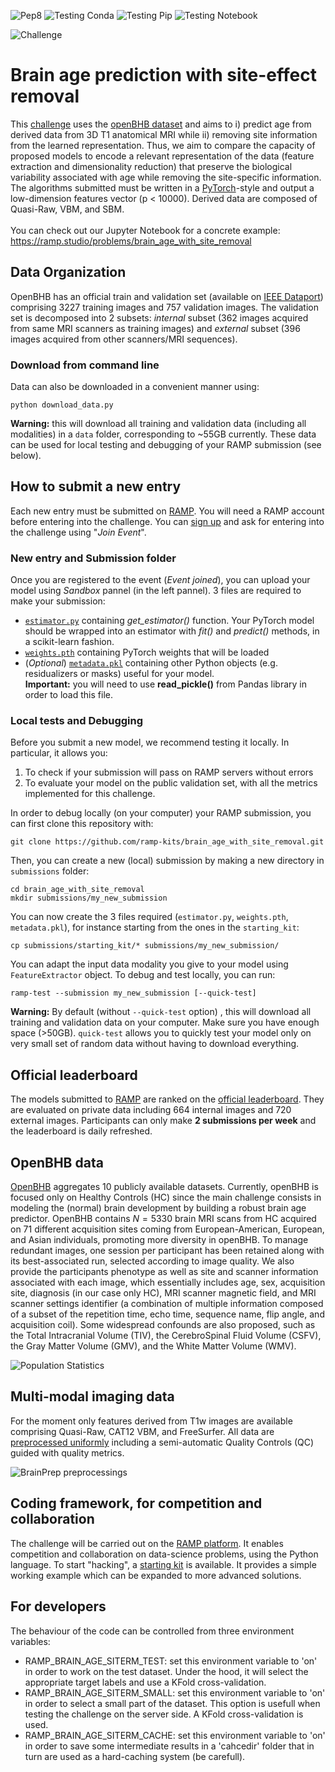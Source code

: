 ![Pep8](https://github.com/ramp-kits/brain_age_with_site_removal/actions/workflows/pep8.yml/badge.svg)
![Testing Conda](https://github.com/ramp-kits/brain_age_with_site_removal/actions/workflows/testing_conda.yml/badge.svg)
![Testing Pip](https://github.com/ramp-kits/brain_age_with_site_removal/actions/workflows/testing_pip.yml/badge.svg)
![Testing Notebook](https://github.com/ramp-kits/brain_age_with_site_removal/actions/workflows/testing_notebook.yml/badge.svg)

![Challenge](https://baobablab.github.io/bhb/images/resources/age_prediction_with_site_removal.jpg)

# Brain age prediction with site-effect removal

This [challenge](https://baobablab.github.io/bhb/challenges/age_prediction_with_site_removal) uses the [openBHB dataset](https://ieee-dataport.org/open-access/openbhb-multi-site-brain-mri-dataset-age-prediction-and-debiasing) and aims to i) predict age from derived data from 3D T1 anatomical MRI while ii) removing site information from the learned representation. Thus, we aim to compare the capacity of proposed models to encode a relevant representation of the data (feature extraction and dimensionality reduction) that preserve the biological variability associated with age while removing the site-specific information. The algorithms submitted must be written in a [PyTorch](https://pytorch.org)-style and output a low-dimension features vector (p < 10000). Derived data are composed of Quasi-Raw, VBM, and SBM.<br><br>
You can check out our Jupyter Notebook for a concrete example: https://ramp.studio/problems/brain_age_with_site_removal


## Data Organization

OpenBHB has an official train and validation set (available on [IEEE Dataport](https://ieee-dataport.org/open-access/openbhb-multi-site-brain-mri-dataset-age-prediction-and-debiasing)) comprising 3227 training images and 757 validation images. The validation set is decomposed into 2 subsets: *internal* subset (362 images acquired from same MRI scanners as training images) and *external* subset (396 images acquired from other scanners/MRI sequences).

### Download from command line
Data can also be downloaded in a convenient manner using:
```angular2html
python download_data.py 
```

**Warning:** this will download all training and validation data (including all modalities) in a ```data``` folder, corresponding to ~55GB currently. These data can be used for local testing and debugging of your RAMP submission (see below).  

## How to submit a new entry

Each new entry must be submitted on [RAMP](https://ramp.studio/problems/brain_age_with_site_removal). You will need a RAMP account before entering into the challenge. You can [sign up](https://ramp.studio/sign_up) and ask for entering into the challenge using "*Join Event*".

### New entry and Submission folder
Once you are registered to the event (*Event joined*), you can upload your model using *Sandbox* pannel (in the left pannel). 3 files are required to make your submission:

- [```estimator.py```](https://github.com/ramp-kits/brain_age_with_site_removal/blob/main/submissions/starting_kit/estimator.py) containing *get_estimator()* function. Your PyTorch model should be wrapped into an estimator with *fit()* and *predict()* methods, in a scikit-learn fashion.
- [```weights.pth```](https://github.com/ramp-kits/brain_age_with_site_removal/blob/main/submissions/starting_kit/weights.pth) containing PyTorch weights that will be loaded 
- (*Optional*) [```metadata.pkl```](https://github.com/ramp-kits/brain_age_with_site_removal/blob/main/submissions/starting_kit/metadata.pkl) containing other Python objects (e.g. residualizers or masks) useful for your model.<br>
  **Important:** you will need to use **read_pickle()** from Pandas library in order to load this file.  

### Local tests and Debugging

Before you submit a new model, we recommend testing it locally. In particular, it allows you:
1. To check if your submission will pass on RAMP servers without errors
2. To evaluate your model on the public validation set, with all the metrics implemented for this challenge.  

In order to debug locally (on your computer) your RAMP submission, you can first clone this repository with:
```angular2html
git clone https://github.com/ramp-kits/brain_age_with_site_removal.git
```

Then, you can create a new (local) submission by making a new directory in ```submissions``` folder:
```angular2html
cd brain_age_with_site_removal
mkdir submissions/my_new_submission
```
You can now create the 3 files required (```estimator.py```, ```weights.pth```, ```metadata.pkl```), for instance starting from the ones in the ```starting_kit```:
```
cp submissions/starting_kit/* submissions/my_new_submission/ 
```

You can adapt the input data modality you give to your model using ```FeatureExtractor``` object. To debug and test locally, you can run:
```angular2html
ramp-test --submission my_new_submission [--quick-test]
```
**Warning:** By default (without ```--quick-test``` option) , this will download all training and validation data on your computer. Make sure you have enough space (>50GB). ```quick-test``` allows you to quickly test your model only on very small set of random data without having to download everything.   

## Official leaderboard

The models submitted to [RAMP](https://ramp.studio/problems/brain_age_with_site_removal) are ranked on the [official leaderboard](https://baobablab.github.io/bhb/challenges/age_prediction_with_site_removal). They are evaluated on private data including 664 internal images and 720 external images. Participants can only make **2 submissions per week** and the leaderboard is daily refreshed.     

## OpenBHB data

[OpenBHB](https://baobablab.github.io/bhb/dataset#healthy-controls-datasets) aggregates 10 publicly available datasets. Currently, openBHB is focused only on Healthy Controls (HC) since the main challenge consists in modeling the (normal) brain development by building a robust brain age predictor. OpenBHB contains $N=5330$ brain MRI scans from HC acquired on 71 different acquisition sites coming from European-American, European, and Asian individuals, promoting more diversity in openBHB. To manage redundant images, one session per participant has been retained along with its best-associated run, selected according to image quality. We also provide the participants phenotype as well as site and scanner information associated with each image, which essentially includes age, sex, acquisition site, diagnosis (in our case only HC), MRI scanner magnetic field, and MRI scanner settings identifier (a combination of multiple information composed of a subset of the repetition time, echo time, sequence name, flip angle, and acquisition coil). Some widespread confounds are also proposed, such as the Total Intracranial Volume (TIV), the CerebroSpinal Fluid Volume (CSFV), the Gray Matter Volume (GMV), and the White Matter Volume (WMV).

![Population Statistics](https://baobablab.github.io/bhb/images/resources/population.png)

## Multi-modal imaging data

For the moment only features derived from T1w images are available comprising Quasi-Raw, CAT12 VBM, and FreeSurfer. All data are [preprocessed uniformly](https://baobablab.github.io/bhb/dataset#pre-processed-datasets) including a semi-automatic Quality Controls (QC) guided with quality metrics.

![BrainPrep preprocessings](https://baobablab.github.io/bhb/images/resources/preproc.png)

## Coding framework, for competition and collaboration

The challenge will be carried out on the [RAMP platform](https://ramp.studio). It enables competition and collaboration on data-science problems, using the Python language. To start "hacking", a [starting kit](https://github.com/ramp-kits/brain_age_with_site_removal/blob/main/brain_age_with_site_removal_starting_kit.ipynb) is available. It provides a simple working example which can be expanded to more advanced solutions.

## For developers

The behaviour of the code can be controlled from three environment variables:

- RAMP_BRAIN_AGE_SITERM_TEST: set this environment variable to 'on' in order to work on the test dataset. Under the hood, it will select the appropriate target labels and use a KFold cross-validation.
- RAMP_BRAIN_AGE_SITERM_SMALL: set this environment variable to 'on' in order to select a small part of the dataset. This option is usefull when testing the challenge on the server side. A KFold cross-validation is used.
- RAMP_BRAIN_AGE_SITERM_CACHE:  set this environment variable to 'on' in order to save some intermediate results in a 'cahcedir' folder that in turn are used as a hard-caching system (be carefull).

